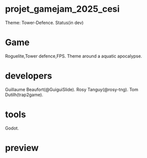 # projet_gamejam_2025_cesi
Theme: Tower-Defence.
Status(in dev)
# Game
Roguelite,Tower defence,FPS.
Theme around a aquatic apocalypse.
# developers
Guillaume Beaufort(@GuiguiSlide).
Rosy Tanguy(@rosy-tng).
Tom Dutilh(trap2game).
# tools
Godot.
# preview
